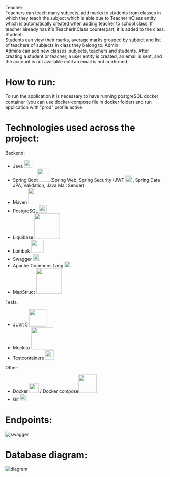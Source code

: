 Teacher:<br>
Teachers can teach many subjects, add marks to students from classes in which they teach the subject which is able due to TeacherInClass entity which is automatically created when adding teacher to school class.
If teacher already has it's TeacherInClass counterpart, it is added to the class.<br>
Student:<br>
Students can view their marks, average marks grouped by subject and list of teachers of subjects in class they belong to.
Admin: <br>
Admins can add new classes, subjects, teachers and students. After creating a student or teacher, a user entity is created, an email is sent, and the account is not available until an email is not confirmed.
# How to run:
To run the application it is necessary to have running postgreSQL docker container (you can use docker-compose file in docker folder) and run application with "prod" profile active
# Technologies used across the project:
Backend:
- Java <img width="25px" src="https://cdn-icons-png.flaticon.com/512/226/226777.png"/>
- Spring Boot<img width="40px" src="https://user-images.githubusercontent.com/33158051/103466606-760a4000-4d14-11eb-9941-2f3d00371471.png"/>(Spring Web, Spring Security (JWT <img width="18px" src="https://cdn.cdnlogo.com/logos/j/20/jwt.svg"/>), Spring Data JPA, Validation, Java Mail Sender)
- Maven <img width="50px" src="https://maven.apache.org/images/maven-logo-white-on-black.purevec.svg"/>
- PostgreSQL <img width="24px" src="https://upload.wikimedia.org/wikipedia/commons/thumb/2/29/Postgresql_elephant.svg/1024px-Postgresql_elephant.svg.png"/>
- Liquibase <img width="80px" src="https://www.liquibase.com/wp-content/uploads/2020/05/Liquibase_logo_horizontal_RGB.svg"/>
- Lombok <img width="40px" src="https://kodejava.org/wp-content/uploads/2018/12/lombok.png"/>
- Swagger <img width="22px" src="https://upload.wikimedia.org/wikipedia/commons/a/ab/Swagger-logo.png"/>
- Apache Commons Lang  <img width="18px" src="https://upload.wikimedia.org/wikipedia/commons/thumb/7/7e/Apache_Feather_Logo.svg/1200px-Apache_Feather_Logo.svg.png"/>
- MapStruct <img width="80px" src="https://user-images.githubusercontent.com/112166269/214404167-1614aaf4-fb84-412f-91bd-9ad1b09f3ad4.png"/>

Tests:
- JUnit 5 <img width="54px" src="https://upload.wikimedia.org/wikipedia/commons/5/59/JUnit_5_Banner.png"/>
- Mockito <img width="70px" src="https://raw.githubusercontent.com/mockito/mockito.github.io/master/img/logo%402x.png"/>
- Testcontainers <img width="28px" src="https://avatars.githubusercontent.com/u/13393021?s=200&v=4"/>

Other:
- Docker <img width="30px" src="https://www.docker.com/wp-content/uploads/2022/03/Moby-logo.png"/> / Docker compose<img width="57px" src="https://miro.medium.com/max/453/1*_5tOkcXb7RaVvjYpSqZXpg.png"/>
- Git <img width="23px" src="https://upload.wikimedia.org/wikipedia/commons/thumb/3/3f/Git_icon.svg/1024px-Git_icon.svg.png"/>

# Endpoints:
![swagger](https://user-images.githubusercontent.com/112166269/209846352-1ff07d10-eb16-45e0-b4de-d34625053b1a.png)


# Database diagram:
![diagram](https://user-images.githubusercontent.com/112166269/213867353-9eb68e44-46b5-430b-9b65-8899cb3f63bc.PNG)


